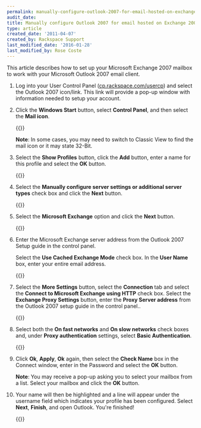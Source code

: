 ```yaml
---
permalink: manually-configure-outlook-2007-for-email-hosted-on-exchange-2007/
audit_date:
title: Manually configure Outlook 2007 for email hosted on Exchange 2007
type: article
created_date: '2011-04-07'
created_by: Rackspace Support
last_modified_date: '2016-01-28'
last_modified_by: Rose Coste
---
```


This article describes how to set up your
Microsoft Exchange 2007 mailbox
to work with your
Microsoft Outlook 2007 email client.

1.  Log into your User Control Panel
    ([cp.rackspace.com/usercp](https://cp.rackspace.com/usercp)) and
    select the Outlook 2007 icon/link. This link will provide a pop-up
    window with information needed to setup your account.

2.  Click the **Windows Start** button, select **Control Panel**,
    and then select the **Mail icon**.

    {{<image src="EAOutlook2010ExchangeTwo.png" alt="" title="">}}

    **Note**: In some cases, you may need to switch to Classic View to
    find the mail icon or it may state 32-Bit.

3.  Select the **Show Profiles** button, click the **Add** button,
    enter a name for this profile and select the **OK** button.

    {{<image src="EAOutlook2010Exchange4.png" alt="" title="">}}

4.  Select the **Manually configure server settings or additional server
    types** check box and click the **Next** button.

    {{<image src="EAOutlook2010Exchange50.png" alt="" title="">}}

5.  Select the **Microsoft Exchange** option and click
    the **Next** button.

    {{<image src="EAOutlook2010Exchange6.png" alt="" title="">}}

6.  Enter the Microsoft Exchange server address from the Outlook 2007
    Setup guide in the control panel.

    Select the **Use Cached Exchange Mode** check box.
    In the **User Name** box, enter your entire email address.

    {{<image src="EAOutlook2010Exchange7.png" alt="" title="">}}

7.  Select the **More Settings** button, select the **Connection** tab
    and select the **Connect to Microsoft Exchange** **using HTTP**
    check box. Select the **Exchange Proxy Settings** button, enter
    the **Proxy Server address** from the
    Outlook 2007 setup guide in the control panel..

    {{<image src="EAOutlook2010Exchange8.png" alt="" title="">}}

8.  Select both the **On fast networks** and **On slow networks** check
    boxes and, under **Proxy authentication** settings, select **Basic
    Authentication**.

    {{<image src="EAOutlook2010Exchange9.png" alt="" title="">}}

9.  Click **Ok**, **Apply**, **Ok** again, then select the **Check
    Name** box in the Connect window, enter in the Password and select
    the **OK** button.

    **Note**: You may receive a pop-up asking you to select your
    mailbox from a list. Select your mailbox and click the **OK** button.

10. Your name will then be highlighted and a line will appear under the
    username field which indicates your profile has been configured.
    Select **Next**, **Finish**, and open Outlook. You're finished!

    {{<image src="EAOutlook2010Exchange10.png" alt="" title="">}}
